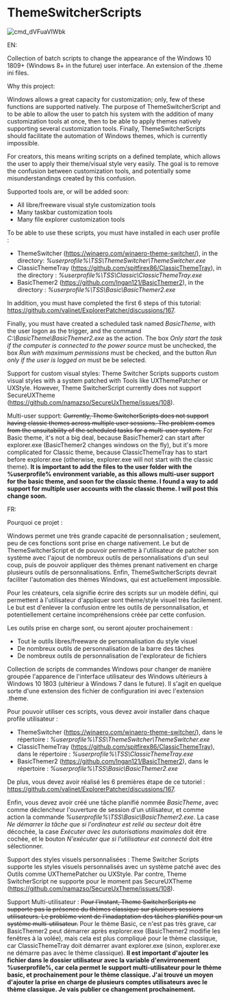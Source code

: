 # ThemeSwitcherScripts

![cmd_dVFuaVIWbk](https://user-images.githubusercontent.com/100134023/177014021-419b31c8-3530-4850-bdc6-c7009c575cad.png)

EN:

Collection of batch scripts to change the appearance of the Windows 10 1809+ (Windows 8+ in the future) user interface. An extension of the .theme ini files.

Why this project:

Windows allows a great capacity for customization; only, few of these functions are supported natively. The purpose of ThemeSwitcherScript and to be able to allow the user to patch his system with the addition of many customization tools at once, then to be able to apply themes natively supporting several customization tools.
Finally, ThemeSwitcherScripts should facilitate the automation of Windows themes, which is currently impossible.

For creators, this means writing scripts on a defined template, which allows the user to apply their theme/visual style very easily. The goal is to remove the confusion between customization tools, and potentially some misunderstandings created by this confusion.

Supported tools are, or will be added soon:
- All libre/freeware visual style customization tools
- Many taskbar customization tools
- Many file explorer customization tools

To be able to use these scripts, you must have installed in each user profile :

- ThemeSwitcher (https://winaero.com/winaero-theme-switcher/), in the directory: _%userprofile%\TSS\ThemeSwitcher\ThemeSwitcher.exe_
- ClassicThemeTray (https://github.com/spitfirex86/ClassicThemeTray), in the directory : _%userprofile%\TSS\Classic\ClassicThemeTray.exe_
- BasicThemer2 (https://github.com/Ingan121/BasicThemer2), in the directory : _%userprofile%\TSS\Basic\BasicThemer2.exe_

In addition, you must have completed the first 6 steps of this tutorial: https://github.com/valinet/ExplorerPatcher/discussions/167.

Finally, you must have created a scheduled task named _BasicTheme_, with the user logon as the trigger, and the command _C:\BasicTheme\BasicThemer2.exe_ as the action. The box _Only start the task if the computer is connected to the power source_ must be unchecked, the box _Run with maximum permissions_ must be checked, and the button _Run only if the user is logged on_ must be be selected.

Support for custom visual styles:
Theme Switcher Scripts supports custom visual styles with a system patched with Tools like UXThemePatcher or UXStyle. However, Theme SwitcherScript currently does not support SecureUXTheme (https://github.com/namazso/SecureUxTheme/issues/108).

Multi-user support:
~~Currently, Theme SwitcherScripts does not support having classic themes across multiple user sessions.
The problem comes from the unsuitability of the scheduled tasks for a multi-user system.~~ For Basic theme, it's not a big deal, because BasicThemer2 can start after explorer.exe (BasicThemer2 changes windows on the fly), but it's more complicated for Classic theme, because ClassicThemeTray has to start before explorer.exe (otherwise, explorer.exe will not start with the classic theme).
__It is important to add the files to the user folder with the %userprofile% environment variable, as this allows multi-user support for the basic theme, and soon for the classic theme.
I found a way to add support for multiple user accounts with the classic theme. I will post this change soon.__


FR:

Pourquoi ce projet :

Windows permet une très grande capacité de personnalisation ; seulement, peu de ces fonctions sont prise en charge nativement. Le but de ThemeSwitcherScript et de pouvoir permettre à l'utilisateur de patcher son système avec l'ajout de nombreux outils de personnalisations d'un seul coup, puis de pouvoir appliquer des thèmes prenant nativement en charge plusieurs outils de personnalisations.
Enfin, ThemeSwitcherScripts devrait faciliter l'automation des thèmes Windows, qui est actuellement impossible.

Pour les créateurs, cela signifie écrire des scripts sur un modèle défini, qui permettent à l'utilisateur d'appliquer sont thème/style visuel très facilement. Le but est d'enlever la confusion entre les outils de personnalisation, et potentiellement certaine incompréhensions créée par cette confusion.

Les outils prise en charge sont, ou seront ajouter prochainement :
- Tout le outils libres/freeware de personnalisation du style visuel
- De nombreux outils de personnalisation de la barre des tâches
- De nombreux outils de personnalisation de l'explorateur de fichiers

Collection de scripts de commandes Windows pour changer de manière groupée l'apparence de l'interface utilisateur des Windows ultérieurs à Windows 10 1803 (ultérieur à Windows 7 dans le future). Il s'agit en quelque sorte d'une extension des fichier de configuration ini avec l'extension .theme.

Pour pouvoir utiliser ces scripts, vous devez avoir installer dans chaque profile utilisateur :

- ThemeSwitcher (https://winaero.com/winaero-theme-switcher/), dans le répertoire : _%userprofile%\TSS\ThemeSwitcher\ThemeSwitcher.exe_
- ClassicThemeTray (https://github.com/spitfirex86/ClassicThemeTray), dans le répertoire : _%userprofile%\TSS\ClassicThemeTray.exe_
- BasicThemer2 (https://github.com/Ingan121/BasicThemer2), dans le répertoire : _%userprofile%\TSS\Basic\BasicThemer2.exe_

De plus, vous devez avoir réalisé les 6 premières étape de ce tutoriel : https://github.com/valinet/ExplorerPatcher/discussions/167.

Enfin, vous devez avoir créé une tâche planifié nommée _BasicTheme_, avec comme déclencheur l'ouverture de session d'un utilisateur, et comme action la commande _%userprofile%\TSS\Basic\BasicThemer2.exe_. La case _Ne démarrer la tâche que si l'ordinateur est relié au secteur_ doit être décochée, la case _Exécuter avec les autorisations maximales_ doit être cochée, et le bouton _N'exécuter que si l'utilisateur est connecté_ doit être sélectionner.

Support des styles visuels personnalisées :
Theme Switcher Scripts supporte les styles visuels personnalisés avec un système patché avec des Outils comme UXThemePatcher ou UXStyle. Par contre, Theme SwitcherScript ne supporte pour le moment pas SecureUXTheme (https://github.com/namazso/SecureUxTheme/issues/108).

Support Multi-utilisateur :
~~Pour l'instant, Theme SwitcherScripts ne supporte pas la présence du thèmes classique sur plusieurs sessions utilisateurs.
Le problème vient de l'inadaptation des tâches planifiés pour un système multi-utilisateur.~~ Pour le thème Basic, ce n'est pas très grave, car BasicThemer2 peut démarrer après explorer.exe (BasicThemer2 modifie les fenêtres à la volée), mais cela est plus compliqué pour le thème classique, car ClassicThemeTray doit démarrer avant explorer.exe (sinon, explorer.exe ne démarre pas avec le thème classique).
__Il est important d'ajouter les fichier dans le dossier utilisateur avec la variable d'envirronement %userprofile%, car cela permet le support multi-utilisateur pour le thème basic, et prochainement pour le thème classique.
J'ai trouvé un moyen d'ajouter la prise en charge de plusieurs comptes utilisateurs avec le thème classique. Je vais publier ce changement prochainement.__
